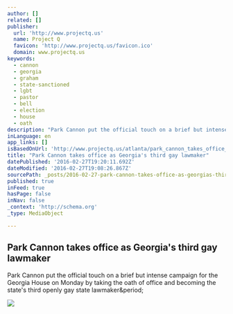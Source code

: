 ```yaml
---
author: []
related: []
publisher:
  url: 'http://www.projectq.us'
  name: Project Q
  favicon: 'http://www.projectq.us/favicon.ico'
  domain: www.projectq.us
keywords:
  - cannon
  - georgia
  - graham
  - state-sanctioned
  - lgbt
  - pastor
  - bell
  - election
  - house
  - oath
description: "Park Cannon put the official touch on a brief but intense campaign for the Georgia House on Monday by taking the oath of office and becoming the state's third openly gay state lawmaker."
inLanguage: en
app_links: []
isBasedOnUrl: 'http://www.projectq.us/atlanta/park_cannon_takes_office_as_georgias_third_gay_lawmaker'
title: "Park Cannon takes office as Georgia's third gay lawmaker"
datePublished: '2016-02-27T19:20:11.692Z'
dateModified: '2016-02-27T19:08:26.867Z'
sourcePath: _posts/2016-02-27-park-cannon-takes-office-as-georgias-third-gay-lawmaker.md
published: true
inFeed: true
hasPage: false
inNav: false
_context: 'http://schema.org'
_type: MediaObject

---
```

<article style=""><h1>Park Cannon takes office as Georgia's third gay lawmaker</h1><p>Park Cannon put the official touch on a brief but intense campaign for the Georgia House on Monday by taking the oath of office and becoming the state's third openly gay state lawmaker&amp;period;</p><img src="http://www.projectq.us/images/uploads/12745754_10153918000488560_540614253889640330_n_(1).jpg" /></article>